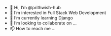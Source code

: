 - 👋 Hi, I’m @prithwish-hub
- 👀 I’m interested in Full Stack Web Development
- 🌱 I’m currently learning Django
- 💞️ I’m looking to collaborate on ...
- 📫 How to reach me ...

<!---
prithwish-hub/prithwish-hub is a ✨ special ✨ repository because its `README.md` (this file) appears on your GitHub profile.
You can click the Preview link to take a look at your changes.
--->
